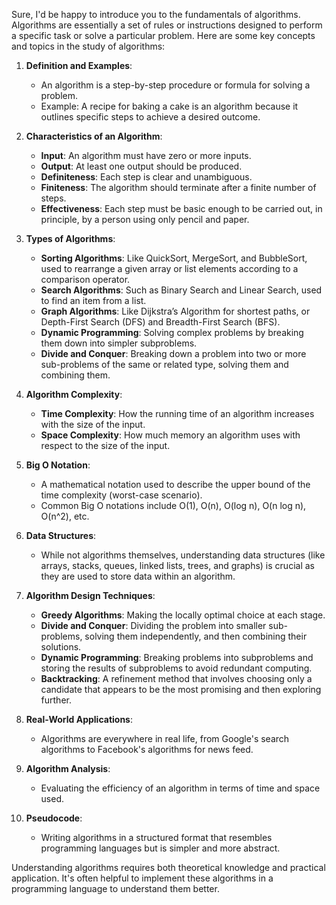 Sure, I'd be happy to introduce you to the fundamentals of algorithms. Algorithms are essentially a set of rules or instructions designed to perform a specific task or solve a particular problem. Here are some key concepts and topics in the study of algorithms:

1. **Definition and Examples**:
   - An algorithm is a step-by-step procedure or formula for solving a problem.
   - Example: A recipe for baking a cake is an algorithm because it outlines specific steps to achieve a desired outcome.

2. **Characteristics of an Algorithm**:
   - **Input**: An algorithm must have zero or more inputs.
   - **Output**: At least one output should be produced.
   - **Definiteness**: Each step is clear and unambiguous.
   - **Finiteness**: The algorithm should terminate after a finite number of steps.
   - **Effectiveness**: Each step must be basic enough to be carried out, in principle, by a person using only pencil and paper.

3. **Types of Algorithms**:
   - **Sorting Algorithms**: Like QuickSort, MergeSort, and BubbleSort, used to rearrange a given array or list elements according to a comparison operator.
   - **Search Algorithms**: Such as Binary Search and Linear Search, used to find an item from a list.
   - **Graph Algorithms**: Like Dijkstra’s Algorithm for shortest paths, or Depth-First Search (DFS) and Breadth-First Search (BFS).
   - **Dynamic Programming**: Solving complex problems by breaking them down into simpler subproblems.
   - **Divide and Conquer**: Breaking down a problem into two or more sub-problems of the same or related type, solving them and combining them.

4. **Algorithm Complexity**:
   - **Time Complexity**: How the running time of an algorithm increases with the size of the input.
   - **Space Complexity**: How much memory an algorithm uses with respect to the size of the input.

5. **Big O Notation**:
   - A mathematical notation used to describe the upper bound of the time complexity (worst-case scenario).
   - Common Big O notations include O(1), O(n), O(log n), O(n log n), O(n^2), etc.

6. **Data Structures**:
   - While not algorithms themselves, understanding data structures (like arrays, stacks, queues, linked lists, trees, and graphs) is crucial as they are used to store data within an algorithm.

7. **Algorithm Design Techniques**:
   - **Greedy Algorithms**: Making the locally optimal choice at each stage.
   - **Divide and Conquer**: Dividing the problem into smaller sub-problems, solving them independently, and then combining their solutions.
   - **Dynamic Programming**: Breaking problems into subproblems and storing the results of subproblems to avoid redundant computing.
   - **Backtracking**: A refinement method that involves choosing only a candidate that appears to be the most promising and then exploring further.

8. **Real-World Applications**:
   - Algorithms are everywhere in real life, from Google's search algorithms to Facebook's algorithms for news feed.

9. **Algorithm Analysis**:
   - Evaluating the efficiency of an algorithm in terms of time and space used.

10. **Pseudocode**:
    - Writing algorithms in a structured format that resembles programming languages but is simpler and more abstract.

Understanding algorithms requires both theoretical knowledge and practical application. It's often helpful to implement these algorithms in a programming language to understand them better.